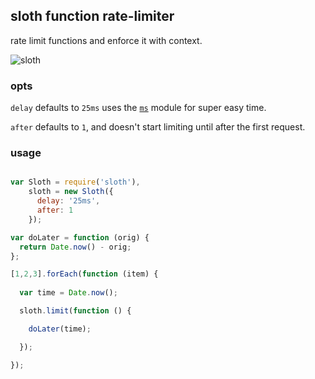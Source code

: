## sloth function rate-limiter
rate limit functions and enforce it with context.

![sloth](http://i.imgur.com/YEZm3Pk.jpg?1)

### opts
`delay` defaults to `25ms` uses the [`ms`](https://github.com/guille/ms.js) module for super easy time.

`after` defaults to `1`, and doesn't start limiting until after the first request.

### usage

```js

var Sloth = require('sloth'),
    sloth = new Sloth({
      delay: '25ms',
      after: 1
    });

var doLater = function (orig) {
  return Date.now() - orig;
};

[1,2,3].forEach(function (item) {
  
  var time = Date.now();

  sloth.limit(function () {

    doLater(time);

  });

});


``` 